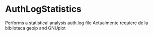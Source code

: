 AuthLogStatistics
=================

Performs a statistical analysis auth.log file
Actualmente requiere de la biblioteca geoip and GNUplot
